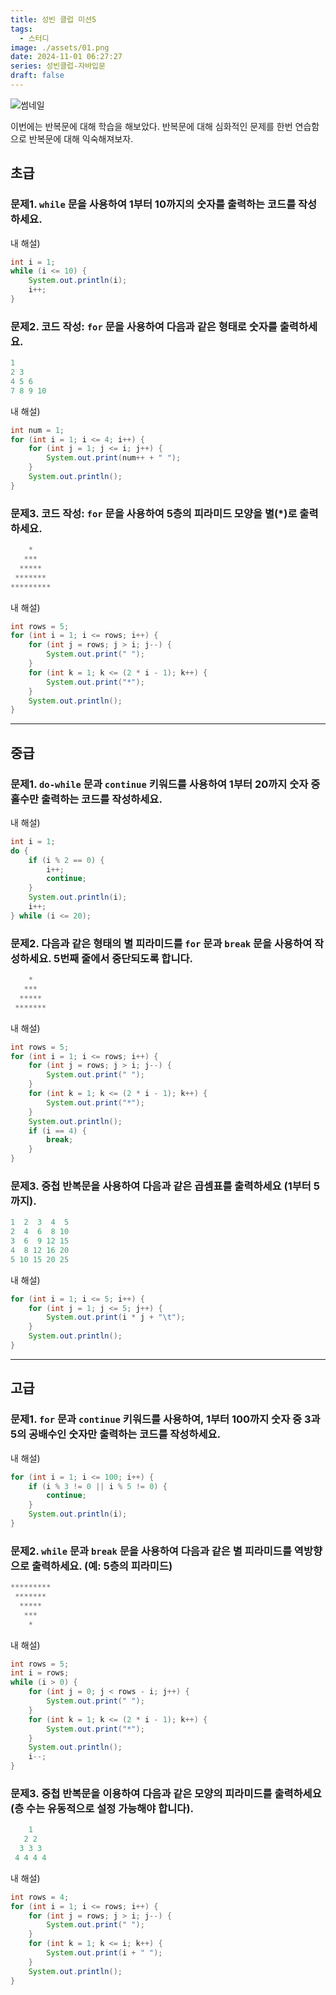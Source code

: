 ```yaml
---
title: 성빈 클럽 미션5
tags:
  - 스터디
image: ./assets/01.png
date: 2024-11-01 06:27:27
series: 성빈클럽-자바입문
draft: false
---
```


![썸네일](./assets/01.png)

이번에는 반복문에 대해 학습을 해보았다. 반복문에 대해 심화적인 문제를 한번 연습함으로 반복문에 대해 익숙해져보자.

## 초급

### 문제1. `while` 문을 사용하여 1부터 10까지의 숫자를 출력하는 코드를 작성하세요.

내 해설)

``` java
int i = 1;
while (i <= 10) {
    System.out.println(i);
    i++;
}
```

### 문제2. **코드 작성:** `for` 문을 사용하여 다음과 같은 형태로 숫자를 출력하세요.

```java
1
2 3
4 5 6
7 8 9 10
```

내 해설)

``` java
int num = 1;
for (int i = 1; i <= 4; i++) {
    for (int j = 1; j <= i; j++) {
        System.out.print(num++ + " ");
    }
    System.out.println();
}
```

### 문제3. **코드 작성:** `for` 문을 사용하여 5층의 피라미드 모양을 별(*)로 출력하세요.

```java
    *
   ***
  *****
 *******
*********
```

내 해설)

``` java
int rows = 5;
for (int i = 1; i <= rows; i++) {
    for (int j = rows; j > i; j--) {
        System.out.print(" ");
    }
    for (int k = 1; k <= (2 * i - 1); k++) {
        System.out.print("*");
    }
    System.out.println();
}
```

---

## 중급

### 문제1. `do-while` 문과 `continue` 키워드를 사용하여 1부터 20까지 숫자 중 홀수만 출력하는 코드를 작성하세요.

내 해설)

``` java
int i = 1;
do {
    if (i % 2 == 0) {
        i++;
        continue;
    }
    System.out.println(i);
    i++;
} while (i <= 20);
```

### 문제2. 다음과 같은 형태의 별 피라미드를 `for` 문과 `break` 문을 사용하여 작성하세요. 5번째 줄에서 중단되도록 합니다.

```java
    *
   ***
  *****
 *******
```

내 해설)

``` java
int rows = 5;
for (int i = 1; i <= rows; i++) {
    for (int j = rows; j > i; j--) {
        System.out.print(" ");
    }
    for (int k = 1; k <= (2 * i - 1); k++) {
        System.out.print("*");
    }
    System.out.println();
    if (i == 4) {
        break;
    }
}
```

### 문제3. 중첩 반복문을 사용하여 다음과 같은 곱셈표를 출력하세요 (1부터 5까지).

```java
1  2  3  4  5
2  4  6  8 10
3  6  9 12 15
4  8 12 16 20
5 10 15 20 25
```

내 해설)

``` java
for (int i = 1; i <= 5; i++) {
    for (int j = 1; j <= 5; j++) {
        System.out.print(i * j + "\t");
    }
    System.out.println();
}
```

---

## 고급

### 문제1. `for` 문과 `continue` 키워드를 사용하여, 1부터 100까지 숫자 중 3과 5의 공배수인 숫자만 출력하는 코드를 작성하세요.

내 해설)

``` java
for (int i = 1; i <= 100; i++) {
    if (i % 3 != 0 || i % 5 != 0) {
        continue;
    }
    System.out.println(i);
}
```

### 문제2. `while` 문과 `break` 문을 사용하여 다음과 같은 별 피라미드를 역방향으로 출력하세요. (예: 5층의 피라미드)

```java
*********
 *******
  *****
   ***
    *
```

내 해설)

``` java
int rows = 5;
int i = rows;
while (i > 0) {
    for (int j = 0; j < rows - i; j++) {
        System.out.print(" ");
    }
    for (int k = 1; k <= (2 * i - 1); k++) {
        System.out.print("*");
    }
    System.out.println();
    i--;
}
```

### 문제3. 중첩 반복문을 이용하여 다음과 같은 모양의 피라미드를 출력하세요 (층 수는 유동적으로 설정 가능해야 합니다).

``` java
    1
   2 2
  3 3 3
 4 4 4 4
```

내 해설)

``` java
int rows = 4;
for (int i = 1; i <= rows; i++) {
    for (int j = rows; j > i; j--) {
        System.out.print(" ");
    }
    for (int k = 1; k <= i; k++) {
        System.out.print(i + " ");
    }
    System.out.println();
}
```
